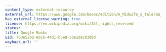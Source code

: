 ```yaml
---
content_type: external-resource
external_url: https://www.google.com/books/edition/A_Midwife_s_Tale/Qa_MpVB06YUC?hl=en&gbpv=1
has_external_license_warning: true
license: https://en.wikipedia.org/wiki/All_rights_reserved
status: ''
title: Google Books
uid: 763e52b2-86c6-44d1-b5e8-53e1dec83d8d
wayback_url: ''
---
```

